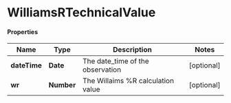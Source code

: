 # WilliamsRTechnicalValue

#### Properties
Name | Type | Description | Notes
------------ | ------------- | ------------- | -------------
**dateTime** | **Date** | The date_time of the observation | [optional] 
**wr** | **Number** | The Willaims %R calculation value | [optional] 



